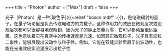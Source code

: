 +++
title = "Photon"
author = ["Max"]
draft = false
+++

光子（Photon）是一种[玻色子]({{<relref "boson.md#" >}})，是电磁辐射的量子。在量子场论里是负责传递电磁力的力载子。这种作用力的效应在微观层次或宏观层次都可以很容易地观察到，因为光子的静止质量为零，它可以移动至很远距离，这也意味着它在真空中的传播速度是光速。如同其它微观粒子，光子具有波粒二象性，能够展现出波动性与粒子性。例如，它能在双缝实验里展示出波动性，也能在光电效应实验里展示出粒子性
